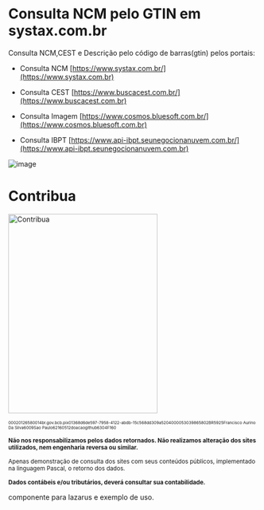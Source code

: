 # Consulta NCM pelo GTIN em systax.com.br
Consulta NCM,CEST e Descrição pelo código de barras(gtin) pelos portais: <p>
- Consulta NCM [https://www.systax.com.br/](https://www.systax.com.br)<p>
- Consulta CEST [https://www.buscacest.com.br/](https://www.buscacest.com.br)<p>
- Consulta Imagem [https://www.cosmos.bluesoft.com.br/](https://www.cosmos.bluesoft.com.br)<p>
- Consulta IBPT [https://www.api-ibpt.seunegocionanuvem.com.br/](https://www.api-ibpt.seunegocionanuvem.com.br)<p>

![image](https://github.com/user-attachments/assets/da27353c-346f-46a3-8f2f-de753b92a0e1)


# Contribua

<img src="https://github.com/user-attachments/assets/90d3ce04-6068-4e57-88a1-f0519068d73a" alt="Contribua" width="300" height="400">

<p><small><small><small>00020126580014br.gov.bcb.pix01368d6de597-7958-4122-abdb-15c568dd309a5204000053039865802BR5925Francisco Aurino Da Silva6009Sao Paulo62160512doacaogithub6304F160</small></small></small></p>



<p><small><strong>Não nos responsabilizamos pelos dados retornados. Não realizamos alteração dos sites utilizados, nem engenharia reversa ou similar.</strong></small></p>
<p><small>Apenas demonstração de consulta dos sites com seus conteúdos públicos, implementado na linguagem Pascal, o retorno dos dados.</small></p>
<p><small><strong>Dados contábeis e/ou tributários, deverá consultar sua contabilidade.</strong></small></p>

componente para lazarus e exemplo de uso.
